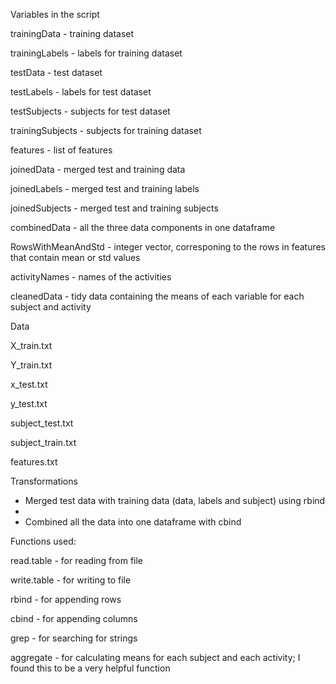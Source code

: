 Variables in the script

trainingData - training dataset

trainingLabels  - labels for training dataset

testData - test dataset

testLabels - labels for test dataset

testSubjects - subjects for test dataset

trainingSubjects - subjects for training dataset

features - list of features

joinedData - merged test and training data

joinedLabels - merged test and training labels

joinedSubjects - merged test and training subjects

combinedData - all the three data components in one dataframe

RowsWithMeanAndStd - integer vector, corresponing to the rows in features that contain mean or std values

activityNames - names of the activities

cleanedData - tidy data containing the means of each variable for each subject and activity

Data

X_train.txt

Y_train.txt

x_test.txt

y_test.txt

subject_test.txt

subject_train.txt

features.txt

Transformations

- Merged test data with training data (data, labels and subject) using rbind
- 
- Combined all the data into one dataframe with cbind

Functions used:

read.table - for reading from file

write.table - for writing to file

rbind - for appending rows

cbind - for appending columns

grep - for searching for strings 

aggregate - for calculating means for each subject and each activity; I found this to be a very helpful function
